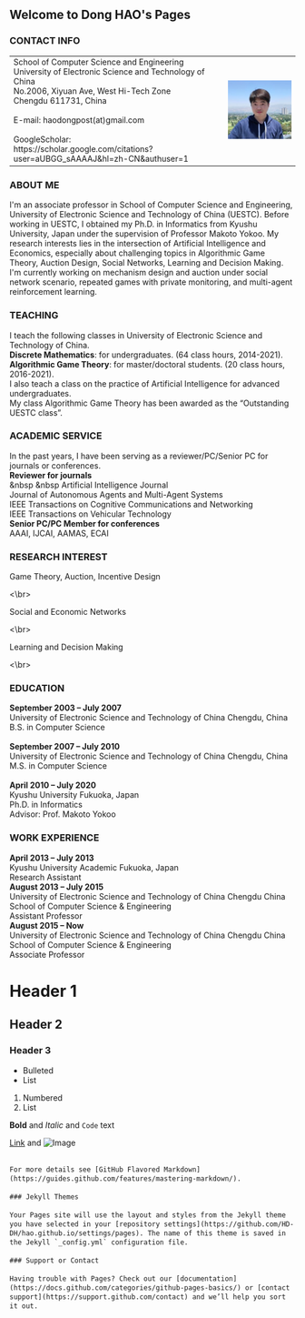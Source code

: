 ## Welcome to Dong HAO's Pages


### CONTACT INFO                                               
<table frame=void>
  <tr frame=void>
    <td width="75%">
        School of Computer Science and Engineering</br> 
        University of Electronic Science and Technology of China</br>
        No.2006, Xiyuan Ave, West Hi-Tech Zone</br>
        Chengdu 611731, China</br>
        </br>
        E-mail: haodongpost(at)gmail.com</br>
        </br>
        GoogleScholar: </br>
        https://scholar.google.com/citations?user=aUBGG_sAAAAJ&hl=zh-CN&authuser=1 </br>
    </td>
    <td width="25%">
      <img src="/citations.jpeg" width="100%">  
    </td>
  </tr>
</table>

### ABOUT ME
I'm an associate professor in School of Computer Science and Engineering, University of Electronic Science and Technology of China (UESTC). Before working in UESTC, I obtained my Ph.D. in Informatics from Kyushu University, Japan under the supervision of Professor Makoto Yokoo. My research interests lies in the intersection of Artificial Intelligence and Economics, especially about challenging topics in Algorithmic Game Theory, Auction Design, Social Networks, Learning and Decision Making. I'm currently working on mechanism design and auction under social network scenario, repeated games with private monitoring, and multi-agent reinforcement learning.

### TEACHING
I teach the following classes in University of Electronic Science and Technology of China.</br>
<b>Discrete Mathematics</b>: for undergraduates. (64 class hours, 2014-2021).</br>
<b>Algorithmic Game Theory</b>: for master/doctoral students. (20 class hours, 2016-2021). </br>
I also teach a class on the practice of Artificial Intelligence for advanced undergraduates.</br>
My class Algorithmic Game Theory has been awarded as the “Outstanding UESTC class”. 

### ACADEMIC SERVICE
In the past years, I have been serving as a reviewer/PC/Senior PC for journals or conferences.</br>
<b>Reviewer for journals</b></br>
  &nbsp &nbsp Artificial Intelligence Journal</br>
  Journal of Autonomous Agents and Multi-Agent Systems</br>
  IEEE Transactions on Cognitive Communications and Networking</br>
  IEEE Transactions on Vehicular Technology</br>
<b>Senior PC/PC Member for conferences</b></br>
  AAAI, IJCAI, AAMAS, ECAI</br>


### RESEARCH INTEREST 
<p>Game Theory, Auction, Incentive Design </p><\br>
<p>Social and Economic Networks</p><\br>
<p>Learning and Decision Making</p><\br>


### EDUCATION
<b>September 2003 – July 2007</b>	</br> 
University of Electronic Science and Technology of China           	 Chengdu, China</br> 
B.S. in Computer Science  </br>                     
<b>September 2007 – July 2010	</b></br> 
University of Electronic Science and Technology of China             Chengdu, China</br> 
M.S. in Computer Science         </br>                  
<b>April 2010 – July 2020	</b></br> 
Kyushu University                                                    Fukuoka, Japan</br> 
Ph.D. in Informatics</br> 
Advisor: Prof. Makoto Yokoo  </br> 

### WORK EXPERIENCE 
<b>April 2013 – July 2013</b>		</br> 
Kyushu University Academic                                           Fukuoka, Japan </br> 
Research Assistant</br> 
<b>August 2013 – July 2015</b></br> 
University of Electronic Science and Technology of China             Chengdu China </br> 
School of Computer Science & Engineering</br> 
Assistant Professor </br> 
<b>August 2015 – Now</b></br> 
University of Electronic Science and Technology of China              Chengdu China</br> 
School of Computer Science & Engineering</br> 
Associate Professor</br> 




# Header 1
## Header 2
### Header 3

- Bulleted
- List

1. Numbered
2. List

**Bold** and _Italic_ and `Code` text

[Link](url) and ![Image](src)
```

For more details see [GitHub Flavored Markdown](https://guides.github.com/features/mastering-markdown/).

### Jekyll Themes

Your Pages site will use the layout and styles from the Jekyll theme you have selected in your [repository settings](https://github.com/HD-DH/hao.github.io/settings/pages). The name of this theme is saved in the Jekyll `_config.yml` configuration file.

### Support or Contact

Having trouble with Pages? Check out our [documentation](https://docs.github.com/categories/github-pages-basics/) or [contact support](https://support.github.com/contact) and we’ll help you sort it out.
